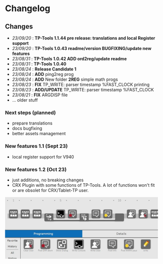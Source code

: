 
# Changelog
## Changes

- *23/09/20* : **TP-Tools 1.1.44 pre release: translations and local Register support**
- *23/09/20* : **TP-Tools 1.0.43 readme/version BUGFIXING/update new features**
- *23/08/31* : **TP-Tools 1.0.42 ADD ord2reg/update readme**
- *23/08/31* : **TP-Tools 1.0.40**
- *23/08/24* : **Release Candidate 1**
- *23/08/24* : **ADD** ping2reg prog
- *23/08/24* : **ADD** New folder **2REG** simple math progs 
- *23/08/23* : **FIX** TP_WRITE: parser timestamp %FAST_CLOCK printing
- *23/08/23* : **ADD/UPDATE** TP_WRITE: parser timestamp %FAST_CLOCK
- *23/08/21* : **FIX** ARGDISP file 
- ... older stuff

### Next steps (planned)
-  prepare translations
-  docs bugfixing
-  better assets management


### New features 1.1 (Sept 23)
- local register support for V940

### New features 1.2 (Oct 23)
- just additions, no breaking changes
- CRX Plugin with some functions of TP-Tools. 
    A lot of functions won't fit or are obsolet for CRX/Tablet-TP user.

![CRX_PlugIn_Brainstorm1](assets/CRX_PlugIn_Brainstorm1.JPG)

